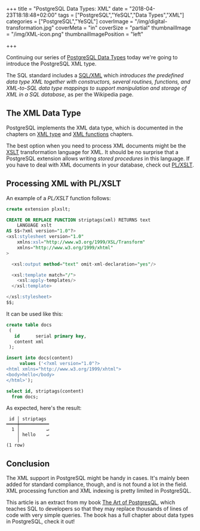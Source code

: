 +++
title = "PostgreSQL Data Types: XML"
date = "2018-04-23T18:18:48+02:00"
tags = ["PostgreSQL","YeSQL","Data Types","XML"]
categories = ["PostgreSQL","YeSQL"]
coverImage = "/img/digital-transformation.jpg"
coverMeta = "in"
coverSize = "partial"
thumbnailImage = "/img/XML-icon.png"
thumbnailImagePosition = "left"

+++

Continuing our series of [PostgreSQL Data Types](/tags/data-types/) today
we're going to introduce the PostgreSQL XML type.

The SQL standard includes a [SQL/XML](https://en.wikipedia.org/wiki/SQL/XML)
which _introduces the predefined data type XML together with constructors,
several routines, functions, and XML-to-SQL data type mappings to support
manipulation and storage of XML in a SQL database_, as per the Wikipedia
page.

<!--more-->
<!--toc-->

## The XML Data Type

PostgreSQL implements the XML data type, which is documented in the chapters
on [XML
type](https://www.postgresql.org/docs/current/static/datatype-xml.html) and
[XML
functions](https://www.postgresql.org/docs/current/static/functions-xml.html)
chapters.

The best option when you need to process XML documents might be the
[XSLT](https://en.wikipedia.org/wiki/XSLT) transformation language for XML.
It should be no surprise that a PostgreSQL extension allows writing *stored
procedures* in this language. If you have to deal with XML documents in your
database, check out [PL/XSLT](https://github.com/petere/plxslt).

## Processing XML with PL/XSLT

An example of a *PL/XSLT* function follows:

~~~ sql
create extension plxslt;

CREATE OR REPLACE FUNCTION striptags(xml) RETURNS text
	LANGUAGE xslt
AS $$<?xml version="1.0"?>
<xsl:stylesheet version="1.0"
    xmlns:xsl="http://www.w3.org/1999/XSL/Transform"
    xmlns="http://www.w3.org/1999/xhtml"
>

  <xsl:output method="text" omit-xml-declaration="yes"/>

  <xsl:template match="/">
    <xsl:apply-templates/>
  </xsl:template>

</xsl:stylesheet>
$$;
~~~

It can be used like this:

~~~ sql
create table docs
 (
   id      serial primary key,
   content xml
 );

insert into docs(content)
     values ('<?xml version="1.0"?>
<html xmlns="http://www.w3.org/1999/xhtml">
<body>hello</body>
</html>');

select id, striptags(content)
  from docs;
~~~

As expected, here's the result:

~~~ psql
 id │ striptags 
════╪═══════════
  1 │          ↵
    │ hello    ↵
    │ 
(1 row)
~~~

## Conclusion

The XML support in PostgreSQL might be handy in cases. It's mainly been
added for standard compliance, though, and is not found a lot in the field.
XML processing function and XML indexing is pretty limited in PostgreSQL.

This article is an extract from my book [The Art of
PostgresQL](https://theartofpostgresql.com), which teaches SQL to developers
so that they may replace thousands of lines of code with very simple
queries. The book has a full chapter about data types in PostgreSQL, check
it out!

